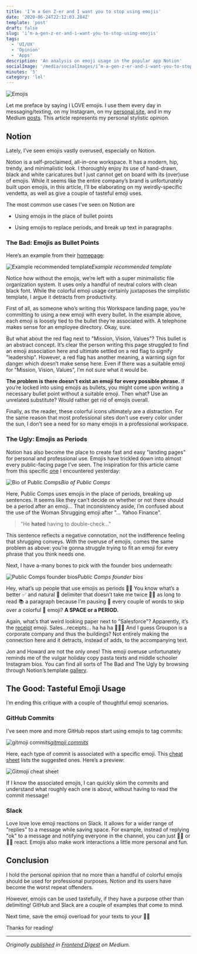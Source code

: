 ```yaml
---
title: 'I’m a Gen Z-er and I want you to stop using emojis'
date: '2020-06-24T22:12:03.284Z'
template: 'post'
draft: false
slug: 'i’m-a-gen-z-er-and-i-want-you-to-stop-using-emojis'
tags:
  - 'UI/UX'
  - 'Opinion'
  - 'Apps'
description: 'An analysis on emoji usage in the popular app Notion'
socialImage: '/media/socialImages/i’m-a-gen-z-er-and-i-want-you-to-stop-using-emojis.png'
minutes: '5'
category: 'lol'
---
```


![Emojis](https://miro.medium.com/max/700/1*4sjw4DewSz2rILRwNG-gfA.png)

Let me preface by saying I LOVE emojis. I use them every day in messaging/texting, on my Instagram, on my [personal site](http://karenying.com/), and in my Medium [posts](https://medium.com/@karenying). This article represents my personal stylistic opinion.

## Notion

Lately, I’ve seen emojis vastly overused, especially on Notion.

Notion is a self-proclaimed, all-in-one workspace. It has a modern, hip, trendy, and minimalistic look. I thoroughly enjoy its use of hand-drawn, black and white caricatures but I just cannot get on board with its (over)use of emojis. While it seems like the entire company’s brand is unfortunately built upon emojis, in this article, I’ll be elaborating on my weirdly-specific vendetta, as well as give a couple of tasteful emoji uses.

The most common use cases I’ve seen on Notion are

- Using emojis in the place of bullet points

- Using emojis to replace periods, and break up text in paragraphs

### The Bad: Emojis as Bullet Points

Here’s an example from their [homepage](https://www.notion.so/):

![Example recommended template](https://cdn-images-1.medium.com/max/3840/1*nxOX6Z42KiLxf3tIRHQovA.png)_Example recommended template_

Notice how without the emojis, we’re left with a super minimalistic file organization system. It uses only a handful of neutral colors with clean black font. While the colorful emoji usage certainly juxtaposes the simplistic template, I argue it detracts from productivity.

First of all, as someone who’s writing this Workspace landing page, you’re committing to using a new emoji with every bullet. In the example above, each emoji is loosely tied to the bullet they’re associated with. A telephone makes sense for an employee directory. Okay, sure.

But what about the red flag next to "Mission, Vision, Values"? This bullet is an abstract concept. It’s clear the person writing this page struggled to find an emoji association here and ultimate settled on a red flag to signify "leadership". However, a red flag has another meaning, a warning sign for danger which doesn’t make sense here. Even if there was a suitable emoji for "Mission, Vision, Values", I’m not sure what it would be.

**The problem is there doesn’t exist an emoji for every possible phrase.** If you’re locked into using emojis as bullets, you might come upon writing a necessary bullet point without a suitable emoji. Then what? Use an unrelated substitute? Would rather get rid of emojis overall.

Finally, as the reader, these colorful icons ultimately are a distraction. For the same reason that most professional sites don’t use every color under the sun, I don’t see a need for so many emojis in a professional workspace.

### The Ugly: Emojis as Periods

Notion has also become the place to create fast and easy "landing pages" for personal and professional use. Emojis have trickled down into almost every public-facing page I’ve seen. The inspiration for this article came from this specific [one](https://www.notion.so/Public-Comps-Team-382f8b4b9b40479b8647b913486d7bff) I encountered yesterday:

![Bio of Public Comps](https://cdn-images-1.medium.com/max/2000/1*8ulpRcTm9mUU8CjG5kuInw.png)_Bio of Public Comps_

Here, Public Comps uses emojis in the place of periods, breaking up sentences. It seems like they can’t decide on whether or not there should be a period after an emoji... That inconsistency aside, I’m confused about the use of the Woman Shrugging emoji after "... Yahoo Finance".

> "He **hated** having to double-check..."

This sentence reflects a negative connotation, not the indifference feeling that shrugging conveys. With the overuse of emojis, comes the same problem as above: you’re gonna struggle trying to fit an emoji for every phrase that you think needs one.

Next, I have a-many bones to pick with the founder bios underneath:

![Public Comps founder bios](https://cdn-images-1.medium.com/max/2000/1*MLguEKzi3zHg_aYiF1i0aA.png)_Public Comps founder bios_

Hey, what’s up people that use emojis as periods 👋🏼&nbsp;You know what’s a better ✅&nbsp;and natural 🌱&nbsp;delimiter that doesn’t take me twice 👯‍♀️&nbsp;as long to read 📚&nbsp;a paragraph because I’m pausing 🛑&nbsp;every couple of words to skip over a colorful 🎨&nbsp;emoji? **A SPACE or a PERIOD.**

Again, what’s that weird looking paper next to "Salesforce"? Apparently, it’s the [receipt](https://emojipedia.org/receipt/) emoji. Sales...receipts... ha ha ha 🤦🏻‍♀️&nbsp;And I guess Groupon is a corporate company and thus the buildings? Not entirely making the connection here and it detracts, instead of adds, to the accompanying text.

Jon and Howard are not the only ones! This emoji overuse unfortunately reminds me of the vulgar holiday copy pasta texts and middle schooler Instagram bios. You can find all sorts of The Bad and The Ugly by browsing through Notion’s template [gallery](https://www.notion.so/Notion-Template-Gallery-181e961aeb5c4ee6915307c0dfd5156d).

## The Good: Tasteful Emoji Usage

I’m ending this critique with a couple of thoughtful emoji scenarios.

### GitHub Commits

I’ve seen more and more GitHub repos start using emojis to tag commits:

![[gitmoji commits](https://github.com/carloscuesta/gitmoji)](https://cdn-images-1.medium.com/max/2006/1*FkEf3laSLBk9OGp9trlqYg.png)_[gitmoji commits](https://github.com/carloscuesta/gitmoji)_

Here, each type of commit is associated with a specific emoji. This [cheat sheet](https://gist.github.com/parmentf/035de27d6ed1dce0b36a) lists the suggested ones. Here’s a preview:

![Gitmoji cheat sheet](https://cdn-images-1.medium.com/max/2000/1*gXzts1HbtQBHwM4WMlu_Cg.png)

If I know the associated emojis, I can quickly skim the commits and understand what roughly each one is about, without having to read the commit message!

### Slack

Love love love emoji reactions on Slack. It allows for a wider range of "replies" to a message while saving space. For example, instead of replying "ok" to a message and notifying everyone in the channel, you can just 👍🏼&nbsp;or 👌🏼&nbsp;react. Emojis also make work interactions a little more personal and fun.

## Conclusion

I hold the personal opinion that no more than a handful of colorful emojis should be used for professional purposes. Notion and its users have become the worst repeat offenders.

However, emojis can be used tastefully, if they have a purpose other than delimiting! GitHub and Slack are a couple of examples that come to mind.

Next time, save the emoji overload for your texts to your 👵🏻

Thanks for reading!

---

<i>Originally [published](https://medium.com/frontend-digest/im-a-gen-z-er-and-i-want-you-to-stop-using-emojis-2efa40fad3a3?source=friends_link&sk=8495a8932613489fbc7176a23762612b) in [Frontend Digest](https://medium.com/frontend-digest) on Medium<i>.
